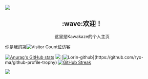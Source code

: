 
 <img src="https://github.com/XokoukioX/XokoukioX/raw/main/BG.png" /><br>

<p align="center">
  <h2 align="center">:wave:欢迎！</h2>
  <p align="center">
    这里是Kawakaze的个人主页
    <br/>
  </p>
</p>


你是我的第![Visitor Count](https://profile-counter.glitch.me/xokoukiox/count.svg)位访客

[![Anurag's GitHub stats](https://github-readme-stats.vercel.app/api?username=xokoukiox&count_private=true&show_icons=true&theme=midnight-purple&hide=prs)](https://github.com/anuraghazra/github-readme-stats)
![](https://stats.justsong.cn/api/bilibili/?id=395970354&theme=dark)
[![Lorin-github](https://github-profile-trophy.vercel.app/?username=xokoukiox&column=-1&theme=dark_lover&no-frame=true&rank=-C,-?)](https://github.com/ryo-ma/github-profile-trophy)
[![GitHub Streak](https://streak-stats.demolab.com?user=xokoukiox&theme=dark&hide_border=true)](https://git.io/streak-stats)



![]([https://activity-graph.herokuapp.com](https://github-readme-activity-graph.vercel.app)/graph?username=xokoukiox&theme=github)



